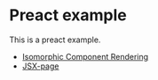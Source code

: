 # Preact example

This is a preact example.

- [Isomorphic Component Rendering](./isomorphic/)
- [JSX-page](./jsx-page/)
